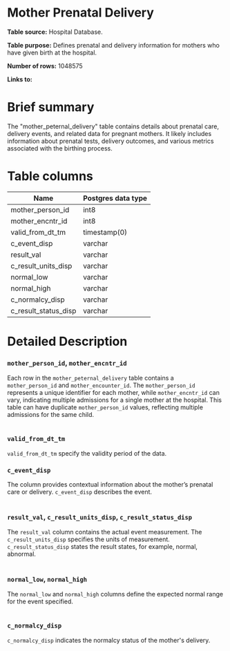 <h1><b>Mother Prenatal Delivery</b></h1>

**Table source:** Hospital Database.

**Table purpose:** Defines prenatal and delivery information for mothers who have given birth at the hospital.

**Number of rows:** 1048575

**Links to:**

<!-- * PATIENTS on `SUBJECT_ID` -->

# Brief summary

The "mother_peternal_delivery" table contains details about prenatal care, delivery events, and related data for pregnant mothers. It likely includes information about prenatal tests, delivery outcomes, and various metrics associated with the birthing process.

<!-- # Important considerations -->
<!-- 
* The data is sourced from the admission, discharge and transfer database from the hospital (often referred to as 'ADT' data).
* Organ donor accounts are sometimes created for patients who died in the hospital. These are distinct hospital admissions with very short, sometimes negative lengths of stay. Furthermore, their `DEATHTIME` is frequently the same as the earlier patient admission's `DEATHTIME`.
* All text data, except for that in the `INSURANCE` column, is stored in upper case. -->




# Table columns

Name | Postgres data type
---- | ----
mother\_person\_id | int8
mother\_encntr\_id | int8
valid\_from\_dt\_tm | timestamp(0)
c\_event\_disp | varchar
result\_val | varchar
c\_result\_units\_disp | varchar
normal\_low | varchar
normal\_high | varchar
c\_normalcy\_disp | varchar
c\_result\_status\_disp | varchar

# Detailed Description

### `mother_person_id`, `mother_encntr_id`
Each row in the `mother_peternal_delivery` table contains a `mother_person_id` and `mother_encounter_id`. The `mother_person_id` represents a unique identifier for each mother, while `mother_encntr_id` can vary, indicating multiple admissions for a single mother at the hospital. This table can have duplicate `mother_person_id` values, reflecting multiple admissions for the same child.
<br></br>

### `valid_from_dt_tm`
`valid_from_dt_tm` specify the validity period of the data.

### `c_event_disp`
The column provides contextual information about the mother’s prenatal care or delivery. `c_event_disp` describes the event. 
<br></br>

### `result_val`, `c_result_units_disp`, `c_result_status_disp`
The `result_val` column contains the actual event measurement. The `c_result_units_disp` specifies the units of measurement. `c_result_status_disp` states the result states, for example, normal, abnormal.
<br></br>

### `normal_low`, `normal_high`
The `normal_low` and `normal_high` columns define the expected normal range for the event specified.
<br></br>

### `c_normalcy_disp`
`c_normalcy_disp` indicates the normalcy status of the mother's delivery.
<br></br>



